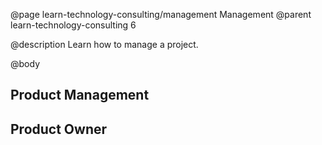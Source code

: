 @page learn-technology-consulting/management Management
@parent learn-technology-consulting 6

@description Learn how to manage a project.

@body


## Product Management

## Product Owner
